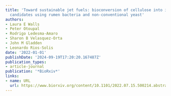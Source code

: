 ```yaml
---
title: 'Toward sustainable jet fuels: bioconversion of cellulose into isoprenoid biojet
  candidates using rumen bacteria and non-conventional yeast'
authors:
- Laura E Walls
- Peter Otoupal
- Rodrigo Ledesma-Amaro
- Sharon B Velasquez-Orta
- John M Gladden
- Leonardo Rios-Solis
date: '2022-01-01'
publishDate: '2024-09-19T17:20:20.167487Z'
publication_types:
- article-journal
publication: '*BioRxiv*'
links:
- name: URL
  url: https://www.biorxiv.org/content/10.1101/2022.07.15.500214.abstract
---
```

